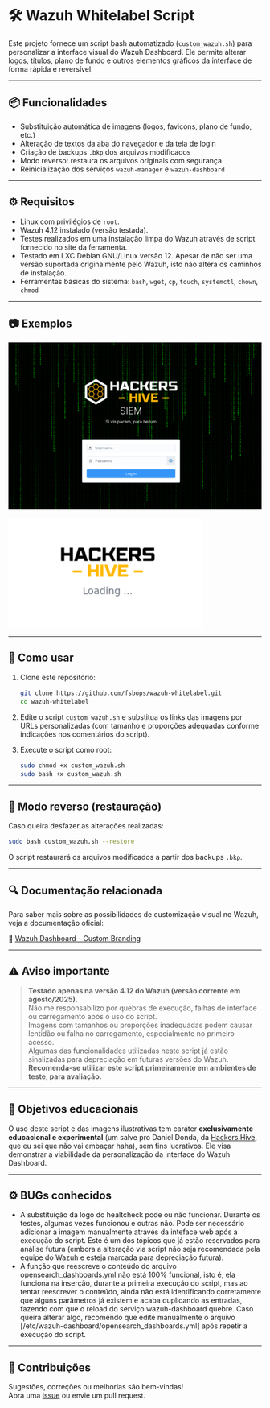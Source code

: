 # 🛠️ Wazuh Whitelabel Script

Este projeto fornece um script bash automatizado (`custom_wazuh.sh`) para personalizar a interface visual do Wazuh Dashboard. Ele permite alterar logos, títulos, plano de fundo e outros elementos gráficos da interface de forma rápida e reversível.

---

## 📦 Funcionalidades

- Substituição automática de imagens (logos, favicons, plano de fundo, etc.)
- Alteração de textos da aba do navegador e da tela de login
- Criação de backups `.bkp` dos arquivos modificados
- Modo reverso: restaura os arquivos originais com segurança
- Reinicialização dos serviços `wazuh-manager` e `wazuh-dashboard`

---

## ⚙️ Requisitos

- Linux com privilégios de `root`.
- Wazuh 4.12 instalado (versão testada).
- Testes realizados em uma instalação limpa do Wazuh através de script fornecido no site da ferramenta.
- Testado em LXC Debian GNU/Linux versão 12. Apesar de não ser uma versão suportada originalmente pelo Wazuh, isto não altera os caminhos de instalação.
- Ferramentas básicas do sistema: `bash`, `wget`, `cp`, `touch`, `systemctl`, `chown`, `chmod`

---

## 📷 Exemplos

![Tela login](imagens/login.png)

![Tela loading](imagens/loading.png)

---

## 🚀 Como usar

1. Clone este repositório:
   ```bash
   git clone https://github.com/fsbops/wazuh-whitelabel.git
   cd wazuh-whitelabel
   ```

2. Edite o script `custom_wazuh.sh` e substitua os links das imagens por URLs personalizadas (com tamanho e proporções adequadas conforme indicações nos comentários do script).

3. Execute o script como root:
   ```bash
   sudo chmod +x custom_wazuh.sh
   sudo bash +x custom_wazuh.sh
   ```

---

## 🔄 Modo reverso (restauração)

Caso queira desfazer as alterações realizadas:
```bash
sudo bash custom_wazuh.sh --restore
```

O script restaurará os arquivos modificados a partir dos backups `.bkp`.

---

## 🔍 Documentação relacionada

Para saber mais sobre as possibilidades de customização visual no Wazuh, veja a documentação oficial:

📘 [Wazuh Dashboard - Custom Branding](https://documentation.wazuh.com/current/user-manual/wazuh-dashboard/custom-branding.html)

---

## ⚠️ Aviso importante

> **Testado apenas na versão 4.12 do Wazuh (versão corrente em agosto/2025).**  
> Não me responsabilizo por quebras de execução, falhas de interface ou carregamento após o uso do script.  
> Imagens com tamanhos ou proporções inadequadas podem causar lentidão ou falha no carregamento, especialmente no primeiro acesso.  
> Algumas das funcionalidades utilizadas neste script já estão sinalizadas para depreciação em futuras versões do Wazuh.  
> **Recomenda-se utilizar este script primeiramente em ambientes de teste, para avaliação.**

---

## 🧠 Objetivos educacionais

O uso deste script e das imagens ilustrativas tem caráter **exclusivamente educacional e experimental** (um salve pro Daniel Donda, da [Hackers Hive](http://hackershive.io/), que eu sei que não vai embaçar haha), sem fins lucrativos. Ele visa demonstrar a viabilidade da personalização da interface do Wazuh Dashboard.

---

## ⚙️ BUGs conhecidos

- A substituição da logo do healtcheck pode ou não funcionar. Durante os testes, algumas vezes funcionou e outras não. Pode ser necessário adicionar a imagem manualmente através da inteface web após a execução do script. Este é um dos tópicos que já estão reservados para análise futura (embora a alteração via script não seja recomendada pela equipe do Wazuh e esteja marcada para depreciação futura).
- A função que reescreve o conteúdo do arquivo opensearch_dashboards.yml não está 100% funcional, isto é, ela funciona na inserção, durante a primeira execução do script, mas ao tentar reescrever o conteúdo, ainda não está identificando corretamente que alguns parâmetros já existem e acaba duplicando as entradas, fazendo com que o reload do serviço wazuh-dashboard quebre. Caso queira alterar algo, recomendo que edite manualmente o arquivo [/etc/wazuh-dashboard/opensearch_dashboards.yml] após repetir a execução do script.

---

## 🤝 Contribuições

Sugestões, correções ou melhorias são bem-vindas!  
Abra uma [issue](https://github.com/fsbops/wazuh-whitelabel/issues) ou envie um pull request.
